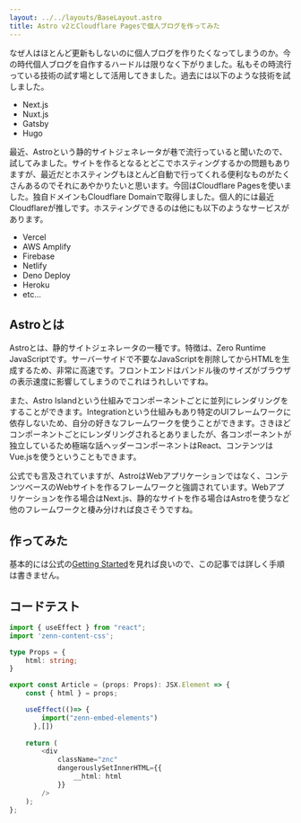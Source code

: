 ```yaml
---
layout: ../../layouts/BaseLayout.astro
title: Astro v2とCloudflare Pagesで個人ブログを作ってみた
---
```


なぜ人はほとんど更新もしないのに個人ブログを作りたくなってしまうのか。今の時代個人ブログを自作するハードルは限りなく下がりました。私もその時流行っている技術の試す場として活用してきました。過去には以下のような技術を試しました。

- Next.js
- Nuxt.js
- Gatsby
- Hugo

最近、Astroという静的サイトジェネレータが巷で流行っていると聞いたので、試してみました。サイトを作るとなるとどこでホスティングするかの問題もありますが、最近だとホスティングもほとんど自動で行ってくれる便利なものがたくさんあるのでそれにあやかりたいと思います。今回はCloudflare Pagesを使いました。独自ドメインもCloudflare Domainで取得しました。個人的には最近Cloudflareが推しです。ホスティングできるのは他にも以下のようなサービスがあります。

- Vercel
- AWS Amplify
- Firebase
- Netlify
- Deno Deploy
- Heroku
- etc...

## Astroとは

Astroとは、静的サイトジェネレータの一種です。特徴は、Zero Runtime JavaScriptです。サーバーサイドで不要なJavaScriptを削除してからHTMLを生成するため、非常に高速です。フロントエンドはバンドル後のサイズがブラウザの表示速度に影響してしまうのでこれはうれしいですね。

また、Astro Islandという仕組みでコンポーネントごとに並列にレンダリングをすることができます。Integrationという仕組みもあり特定のUIフレームワークに依存しないため、自分の好きなフレームワークを使うことができます。さきほどコンポーネントごとにレンダリングされるとありましたが、各コンポーネントが独立しているため極端な話ヘッダーコンポーネントはReact、コンテンツはVue.jsを使うということもできます。

公式でも言及されていますが、AstroはWebアプリケーションではなく、コンテンツベースのWebサイトを作るフレームワークと強調されています。Webアプリケーションを作る場合はNext.js、静的なサイトを作る場合はAstroを使うなど他のフレームワークと棲み分ければ良さそうですね。

## 作ってみた

基本的には公式の[Getting Started](https://docs.astro.build/en/getting-started/)を見れば良いので、この記事では詳しく手順は書きません。


## コードテスト
```typescript
import { useEffect } from "react";
import 'zenn-content-css';

type Props = {
    html: string;
}

export const Article = (props: Props): JSX.Element => {
    const { html } = props;

    useEffect(()=> {
        import("zenn-embed-elements")
      },[])
      
    return (
        <div 
            className="znc"
            dangerouslySetInnerHTML={{
                __html: html
            }}
        />
    );
};

```
